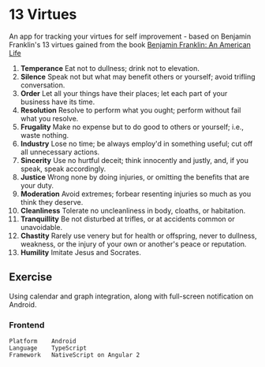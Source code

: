 # 13 Virtues

An app for tracking your virtues for self improvement - based on Benjamin Franklin's 13 virtues gained from the book [Benjamin Franklin: An American Life](https://www.amazon.com/Benjamin-Franklin-American-Walter-Isaacson/dp/074325807X/ref=sr_1_1?ie=UTF8&qid=1475801081&sr=8-1&keywords=benjamin+franklin+bio)

1. **Temperance** Eat not to dullness; drink not to elevation.
2. **Silence** Speak not but what may benefit others or yourself; avoid trifling conversation.
3. **Order** Let all your things have their places; let each part of your business have its time.
4. **Resolution** Resolve to perform what you ought; perform without fail what you resolve.
5. **Frugality** Make no expense but to do good to others or yourself; i.e., waste nothing.
6. **Industry** Lose no time; be always employ'd in something useful; cut off all unnecessary actions.
7. **Sincerity** Use no hurtful deceit; think innocently and justly, and, if you speak, speak accordingly.
8. **Justice** Wrong none by doing injuries, or omitting the benefits that are your duty.
9. **Moderation** Avoid extremes; forbear resenting injuries so much as you think they deserve.
10. **Cleanliness** Tolerate no uncleanliness in body, cloaths, or habitation.
11. **Tranquillity** Be not disturbed at trifles, or at accidents common or unavoidable.
12. **Chastity** Rarely use venery but for health or offspring, never to dullness, weakness, or the injury of your own or another's peace or reputation.
13. **Humility** Imitate Jesus and Socrates.

## Exercise

Using calendar and graph integration, along with full-screen notification on Android.

### Frontend
```
Platform	Android
Language	TypeScript
Framework	NativeScript on Angular 2
```